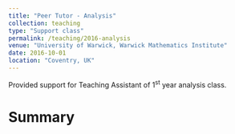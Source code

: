 ```yaml
---
title: "Peer Tutor - Analysis"
collection: teaching
type: "Support class"
permalink: /teaching/2016-analysis
venue: "University of Warwick, Warwick Mathematics Institute"
date: 2016-10-01
location: "Coventry, UK"
---
```


Provided support for Teaching Assistant of 1<sup>st</sup> year analysis class.

Summary
======

